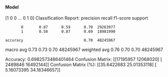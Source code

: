 #### Model
[1 0 0 ... 0 1 0]
Classification Report:
              precision    recall  f1-score   support

           0       0.87      0.59      0.70  29263977
           1       0.58      0.87      0.69  18981990

    accuracy                           0.70  48245967
   macro avg       0.73      0.73      0.70  48245967
weighted avg       0.76      0.70      0.70  48245967

Accuracy: 0.6982573486401464
Confusion Matrix:
[[17195957 12068020]
 [ 2489846 16492144]]
Confusion Matrix (%):
[[35.6422683  25.01353118]
 [ 5.16073395 34.18346657]]
